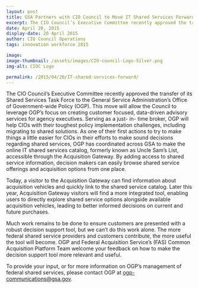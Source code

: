 ```yaml
---
layout: post
title: GSA Partners with CIO Council to Move IT Shared Services Forward
excerpt: The CIO Council’s Executive Committee recently approved the transfer of its Shared Services Task Force to the General Service Administration’s Office of Government-wide Policy (OGP).
date: April 20, 2015
display-date: 20 April 2015
author: CIO Council Operations
tags: innovation workforce 2015

image:
image-thumbnail: /assets/images/CIO-council-Logo-Silver.png
img-alt: CIOC Logo

permalink: /2015/04/20/IT-shared-services-forward/
---
```

The CIO Council’s Executive Committee recently approved the transfer of its Shared Services Task Force to the General Service Administration’s Office of Government-wide Policy (OGP). This move will allow the Council to leverage OGP’s focus on creating customer focused, data-driven advisory services for agency executives. Serving as a just- in- time broker, OGP will help CIOs with their toughest policy implementation challenges, including migrating to shared solutions. As one of their first actions to try to make things a little easier for CIOs in their efforts to make sound decisions regarding shared services, OGP has coordinated across GSA to make the online IT shared services catalog, formerly known as Uncle Sam’s List, accessible through the Acquisition Gateway. By adding access to shared service information, decision makers can easily browse shared service offerings and acquisition options from one place.

Today, a visitor to the Acquisition Gateway can find information about acquisition vehicles and quickly link to the shared service catalog. Later this year, Acquisition Gateway visitors will find a more integrated tool, enabling users to directly explore shared service options alongside available acquisition vehicles, leading to better informed decisions on current and future purchases.

Much work remains to be done to ensure customers are presented with a robust decision support tool, but we can’t do this work alone. The more federal shared service providers and customers contribute, the more useful the tool will become. OGP and Federal Acquisition Service’s (FAS) Common Acquisition Platform Team welcome your feedback on how to make the decision support tool more relevant and useful.

To provide your input, or for more information on OGP’s management of federal shared services, please contact OGP at [ogp-communications@gsa.gov](mailto:ogp-communications@gsa.gov).
